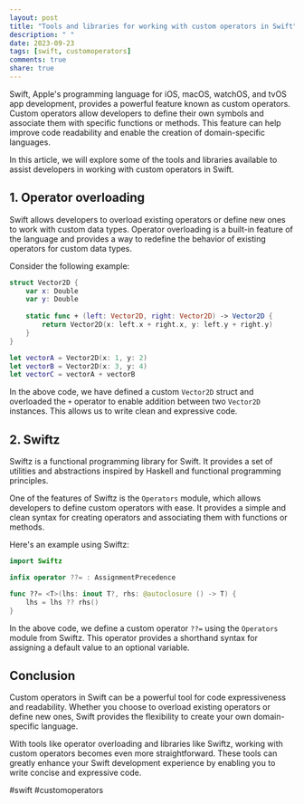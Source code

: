 ```yaml
---
layout: post
title: "Tools and libraries for working with custom operators in Swift"
description: " "
date: 2023-09-23
tags: [swift, customoperators]
comments: true
share: true
---
```


Swift, Apple's programming language for iOS, macOS, watchOS, and tvOS app development, provides a powerful feature known as custom operators. Custom operators allow developers to define their own symbols and associate them with specific functions or methods. This feature can help improve code readability and enable the creation of domain-specific languages. 

In this article, we will explore some of the tools and libraries available to assist developers in working with custom operators in Swift.

## 1. Operator overloading

Swift allows developers to overload existing operators or define new ones to work with custom data types. Operator overloading is a built-in feature of the language and provides a way to redefine the behavior of existing operators for custom data types.

Consider the following example:

```swift
struct Vector2D {
    var x: Double
    var y: Double
    
    static func + (left: Vector2D, right: Vector2D) -> Vector2D {
        return Vector2D(x: left.x + right.x, y: left.y + right.y)
    }
}

let vectorA = Vector2D(x: 1, y: 2)
let vectorB = Vector2D(x: 3, y: 4)
let vectorC = vectorA + vectorB
```

In the above code, we have defined a custom `Vector2D` struct and overloaded the `+` operator to enable addition between two `Vector2D` instances. This allows us to write clean and expressive code.

## 2. Swiftz

Swiftz is a functional programming library for Swift. It provides a set of utilities and abstractions inspired by Haskell and functional programming principles.

One of the features of Swiftz is the `Operators` module, which allows developers to define custom operators with ease. It provides a simple and clean syntax for creating operators and associating them with functions or methods. 

Here's an example using Swiftz:

```swift
import Swiftz

infix operator ??= : AssignmentPrecedence

func ??= <T>(lhs: inout T?, rhs: @autoclosure () -> T) {
    lhs = lhs ?? rhs()
}
```

In the above code, we define a custom operator `??=` using the `Operators` module from Swiftz. This operator provides a shorthand syntax for assigning a default value to an optional variable.

## Conclusion

Custom operators in Swift can be a powerful tool for code expressiveness and readability. Whether you choose to overload existing operators or define new ones, Swift provides the flexibility to create your own domain-specific language.

With tools like operator overloading and libraries like Swiftz, working with custom operators becomes even more straightforward. These tools can greatly enhance your Swift development experience by enabling you to write concise and expressive code.

#swift #customoperators